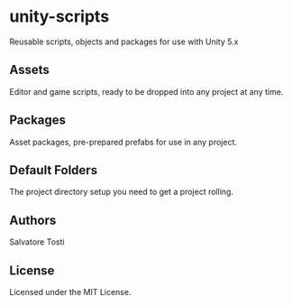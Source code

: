# unity-scripts
Reusable scripts, objects and packages for use with Unity 5.x

## Assets
  Editor and game scripts, ready to be dropped into any project at any time.

## Packages
  Asset packages, pre-prepared prefabs for use in any project.

## Default Folders
  The project directory setup you need to get a project rolling.

## Authors
  Salvatore Tosti

## License
  Licensed under the MIT License.
